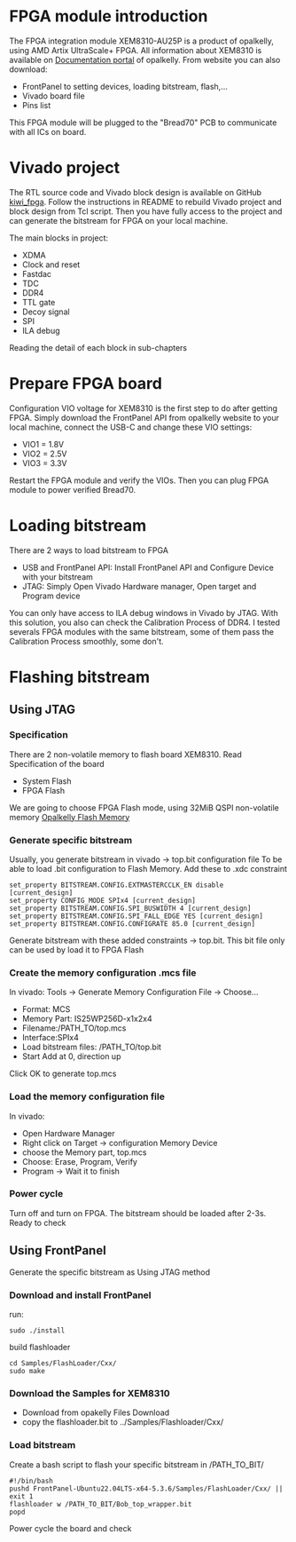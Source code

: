 # FPGA module introduction
The FPGA integration module XEM8310-AU25P is a product of opalkelly, using AMD Artix UltraScale+ FPGA. All information about XEM8310 is available on [Documentation portal](https://docs.opalkelly.com/xem8310/introduction/) of opalkelly. From website you can also download:
- FrontPanel to setting devices, loading bitstream, flash,...
- Vivado board file
- Pins list

This FPGA module will be plugged to the "Bread70" PCB to communicate with all ICs on board. 
# Vivado project
The RTL source code and Vivado block design is available on GitHub [kiwi_fpga](https://github.com/Veriqloud/kiwi_fpga.git). Follow the instructions in README to rebuild Vivado project and block design from Tcl script. Then you have fully access to the project and can generate the bitstream for FPGA on your local machine.

The main blocks in project:
- XDMA
- Clock and reset
- Fastdac
- TDC 
- DDR4
- TTL gate
- Decoy signal
- SPI
- ILA debug

Reading the detail of each block in sub-chapters
# Prepare FPGA board
Configuration VIO voltage for XEM8310 is the first step to do after getting FPGA. Simply download the FrontPanel API from opalkelly website to your local machine, connect the USB-C and change these VIO settings:
- VIO1 = 1.8V
- VIO2 = 2.5V
- VIO3 = 3.3V

Restart the FPGA module and verify the VIOs. Then you can plug FPGA module to power verified Bread70.
# Loading bitstream
There are 2 ways to load bitstream to FPGA
- USB and FrontPanel API: Install FrontPanel API and Configure Device with your bitstream
- JTAG: Simply Open Vivado Hardware manager, Open target and Program device

You can only have access to ILA debug windows in Vivado by JTAG. With this solution, you also can check the Calibration Process of DDR4. I tested severals FPGA modules with the same bitstream, some of them pass the Calibration Process smoothly, some don't. 

# Flashing bitstream
## Using JTAG
### Specification
There are 2 non-volatile memory to flash board XEM8310. Read Specification of the board
- System Flash
- FPGA Flash

We are going to choose FPGA Flash mode, using 32MiB QSPI non-volatile memory
[Opalkelly Flash Memory](https://docs.opalkelly.com/xem8310/flash-memory/)
### Generate specific bitstream
Usually, you generate bitstream in vivado -> top.bit configuration file
To be able to load .bit configuration to Flash Memory. Add these to .xdc constraint
```
set_property BITSTREAM.CONFIG.EXTMASTERCCLK_EN disable [current_design] 
set_property CONFIG_MODE SPIx4 [current_design] 
set_property BITSTREAM.CONFIG.SPI_BUSWIDTH 4 [current_design] 
set_property BITSTREAM.CONFIG.SPI_FALL_EDGE YES [current_design] 
set_property BITSTREAM.CONFIG.CONFIGRATE 85.0 [current_design]
```
Generate bitstream with these added constraints -> top.bit. This bit file only can be used by load it to FPGA Flash 
### Create the memory configuration .mcs file
In vivado:
Tools -> Generate Memory Configuration File -> Choose...
- Format: MCS
- Memory Part: IS25WP256D-x1x2x4
- Filename:/PATH_TO/top.mcs
- Interface:SPIx4
- Load bitstream files: /PATH_TO/top.bit
- Start Add at 0, direction up

Click OK to generate top.mcs
### Load the memory configuration file
In vivado:
- Open Hardware Manager
- Right click on Target -> configuration Memory Device
- choose the Memory part, top.mcs
- Choose: Erase, Program, Verify
- Program -> Wait it to finish
### Power cycle
Turn off and turn on FPGA.  The bitstream should be loaded after 2-3s. Ready to check
## Using FrontPanel
Generate the specific bitstream as Using JTAG method
### Download and install FrontPanel
run:
```
sudo ./install
```
build flashloader
```
cd Samples/FlashLoader/Cxx/
sudo make
```
### Download the Samples for XEM8310
- Download from opakelly Files Download
- copy the flashloader.bit to ../Samples/Flashloader/Cxx/
### Load bitstream
Create a bash script to flash your specific bitstream in /PATH_TO_BIT/
```
#!/bin/bash
pushd FrontPanel-Ubuntu22.04LTS-x64-5.3.6/Samples/FlashLoader/Cxx/ || exit 1
flashloader w /PATH_TO_BIT/Bob_top_wrapper.bit
popd
```
Power cycle the board and check


